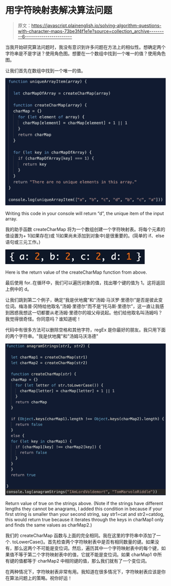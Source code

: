 # 用字符映射表解决算法问题

> 原文：<https://javascript.plainenglish.io/solving-algorithm-questions-with-character-maps-73be3f4f1e1e?source=collection_archive---------6----------------------->

当我开始研究算法问题时，我没有意识到许多问题在方法上的相似性。想确定两个字符串是不是字谜？使用角色图。想要在一个数组中找到一个唯一的值？使用角色图。

让我们首先在数组中找到一个唯一的值。

![](img/d8c29bbcc6168196272194f874a82a21.png)

Writing this code in your console will return “d”, the unique item of the input array.

我的助手函数 createCharMap 将为一个数组创建一个字符映射表。将每个元素的值设置为+ 1(如果存在)或 1(如果尚未添加到对象中)是很重要的。(简单的 if、else 语句或三元工作。)

![](img/512a94c9e5f1180996522c1a1bf7c904.png)

Here is the return value of the createCharMap function from above.

最后使用 for..在循环中，我们可以遍历对象的值，找出哪个键的值为 1。这将返回上例中的 d。

让我们跳到第二个例子，确定“我是伏地魔”和“汤姆·马沃罗·里德尔”是否是彼此变位词。梅洛普·冈特给他取名“汤姆·里德尔”而不是“托马斯·里德尔”，这一直让我感到困惑我想这一切都要从老汤姆·里德尔的祖父母说起。他们给他取名叫汤姆吗？我觉得很奇怪。你同意吗？谁知道呢！

代码中有很多方法可以删除空格和其他字符，regEx 是你最好的朋友。我只用下面的两个字符串。"我是伏地魔"和"汤姆马沃洛德"

![](img/5dcee8f970d8241a968a3d1a8c107202.png)

Return value of true on the strings above. (Note if the strings have different lengths they cannot be anagrams, I added this condition in because if your first string is smaller than your second string, say str1=cat and str2=catdog, this would return true because it iterates through the keys in charMap1 only and finds the same values as charMap2.)

我们的 createCharMap 函数与上面的完全相同。我在这里的字符串中添加了一个. toLowerCase()。首先检查两个字符映射表中是否有相同数量的键。如果没有，那么这两个不可能是变位词。然后，遍历其中一个字符映射表中的每个键，如果值不等于第二个字符映射表中的值，它就不能是变位词。如果 charMap1 中所有键的值都等于 charMap2 中相同键的值，那么我们就有了一个变位词。

在两种情况下，字符映射表非常有用。我知道在很多情况下，字符映射表应该是你在算法问题上的策略。祝你好运！